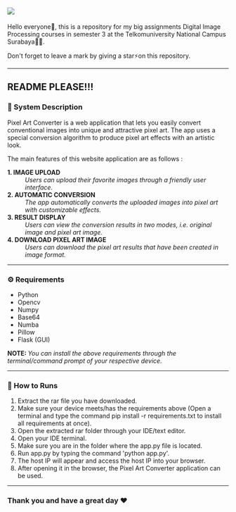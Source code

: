 <h1 align="left">
    <img src="https://readme-typing-svg.herokuapp.com/?font=Righteous&size=35&color=F7AA00&center=false&vCenter=true&width=800&height=70&duration=4000&pause=500&lines=Welcome+to+My+Repository+😁;"/>
</h1>
 
<p>Hello everyone👋, this is a repository for my big assignments Digital Image Processing courses in semester 3 at the Telkomuniversity National Campus Surabaya🧑‍💻.</p>
<p>Don't forget to leave a mark by giving a star⚡on this repository.</p>

<hr>

<h2 align="left">README PLEASE!!!</h2>
<h3 align="left">📝 System Description</h3>
    <div align="left">  
        <p>Pixel Art Converter is a web application that lets you easily convert conventional images into unique and attractive pixel art. The app uses a special conversion algorithm to produce pixel art effects with an artistic look.</p>
        <p>The main features of this website application are as follows :</p>
        <dl>
            <dt><strong>1. IMAGE UPLOAD</strong></dt>
                <dd><em>Users can upload their favorite images through a friendly user interface.</em></dd>
            <dt><strong>2. AUTOMATIC CONVERSION</strong></dt> 
                <dd><em>The app automatically converts the uploaded images into pixel art with customizable effects.</em></dd>
            <dt><strong>3. RESULT DISPLAY</strong></dt>
                <dd><em>Users can view the conversion results in two modes, i.e. original image and pixel art image.</em></dd>
            <dt><strong>4. DOWNLOAD PIXEL ART IMAGE</strong></dt>
                <dd><em>Users can download the pixel art results that have been created in image format.</em></dd>
        </dl>
    </div>

<hr/>

<h3 align="left">⚙️ Requirements</h3>
    <div>
        <ul style="list-style-type:disc;">
            <li>Python</li>
            <li>Opencv</li>
            <li>Numpy</li>
            <li>Base64</li>
            <li>Numba</li>
            <li>Pillow</li>
            <li>Flask (GUI)</li>
        </ul>
        <p><b>NOTE: </b><i>You can install the above requirements through the terminal/command prompt of your respective device.</i></p>
    </div>

<hr/>
    
<h3 align="left">🚀 How to Runs</h3>
    <div>
        <ol type="1">
            <li>Extract the rar file you have downloaded.</li>
            <li>Make sure your device meets/has the requirements above (Open a terminal and type the command pip install -r requirements.txt
to install all requirements at once).</li>
            <li>Open the extracted rar folder through your IDE/text editor.</li>
            <li>Open your IDE terminal.</li>
            <li>Make sure you are in the folder where the app.py file is located.</li>
            <li>Run app.py by typing the command 'python app.py'.</li>
            <li>The host IP will appear and access the host IP into your browser.</li>
            <li>After opening it in the browser, the Pixel Art Converter application can be used.</li>
        </ol>
    </div>
    
<hr>

<h3 align="left">Thank you and have a great day ❤</h3>

